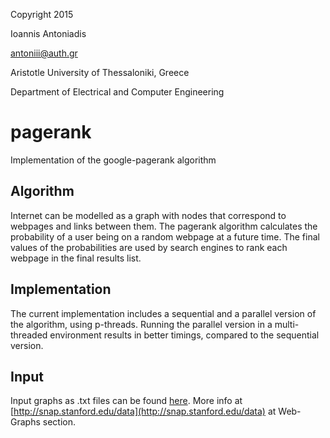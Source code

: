 Copyright 2015

Ioannis Antoniadis

<antoniii@auth.gr>

Aristotle University of Thessaloniki, Greece

Department of Electrical and Computer Engineering

# pagerank
Implementation of the google-pagerank algorithm

## Algorithm
Internet can be modelled as a graph with nodes that correspond to webpages and links between them.
The pagerank algorithm calculates the probability of a user being on a random webpage at a future time.
The final values of the probabilities are used by search engines to rank each webpage in the final results list. 

## Implementation
The current implementation includes a sequential and a parallel version of the algorithm, using p-threads. Running the parallel version in a multi-threaded environment results in better timings, compared to the sequential version.

## Input
Input graphs as .txt files can be found [here](https://www.dropbox.com/sh/yq6rh093rqyf9uv/AABgMBf-fxEujsKsVclrZOmTa?dl=0).
More info at [http://snap.stanford.edu/data](http://snap.stanford.edu/data) at Web-Graphs section.
